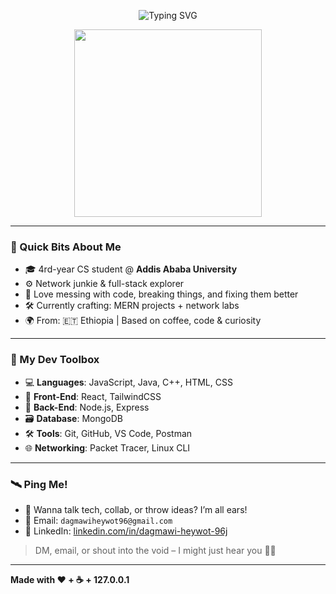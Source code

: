 <!-- README.md -->

<p align="center">
  <img src="https://readme-typing-svg.demolab.com?font=Fira+Code&duration=3000&pause=500&color=00F0FF&center=true&vCenter=true&width=500&height=50&lines=Hey+there!+I'm+Dagmawi.;Coder.+Tinkerer.+Net+Nerd.;I+break+stuff+to+learn+how+it+works+%F0%9F%A4%AA" alt="Typing SVG" />
</p>

<p align="center">
  <img src="https://media.giphy.com/media/kH1DBkPNyZPOk0BxrM/giphy.gif" width="300" />
</p>

---

### 🧠 Quick Bits About Me

- 🎓 4rd-year CS student @ **Addis Ababa University**
- ⚙️ Network junkie & full-stack explorer  
- 🧪 Love messing with code, breaking things, and fixing them better  
- 🛠️ Currently crafting: MERN projects + network labs 
- 🌍 From: 🇪🇹 Ethiopia | Based on coffee, code & curiosity

---

### 🧰 My Dev Toolbox

- 💻 **Languages**: JavaScript, Java, C++, HTML, CSS  
- 🧱 **Front-End**: React, TailwindCSS  
- 🚀 **Back-End**: Node.js, Express  
- 🗃️ **Database**: MongoDB  
- 🛠️ **Tools**: Git, GitHub, VS Code, Postman  
- 🌐 **Networking**: Packet Tracer, Linux CLI  

---

### 🛰️ Ping Me!

- 🧠 Wanna talk tech, collab, or throw ideas? I’m all ears!
- 📨 Email: `dagmawiheywot96@gmail.com`
- 💼 LinkedIn: [linkedin.com/in/dagmawi-heywot-96j](https://linkedin.com/in/dagmawi-heywot-96j)


> DM, email, or shout into the void – I might just hear you 🧞‍♂️

---

**Made with ❤️ + ☕ + 127.0.0.1**



